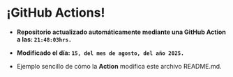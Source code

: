 # ¡GitHub Actions!
* **Repositorio actualizado automáticamente mediante una GitHub Action a las: `21:48:03hrs.`**
* **Modificado el día: `15, del mes de agosto, del año 2025.`**

* Ejemplo sencillo de cómo la **Action** modifica este archivo README.md.
